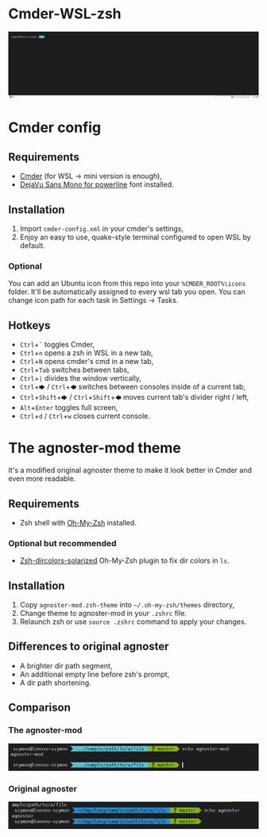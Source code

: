 # Cmder-WSL-zsh
![screenshot](img/screenshot.png)
# Cmder config
## Requirements
- [Cmder](http://cmder.net) (for WSL -> mini version is enough),
- [DejaVu Sans Mono for powerline](https://github.com/powerline/fonts/blob/master/DejaVuSansMono/DejaVu%20Sans%20Mono%20for%20Powerline.ttf) font installed.
## Installation
1. Import `cmder-config.xml` in your cmder's settings,
2. Enjoy an easy to use, quake-style terminal configured to open WSL by default.
### Optional 
You can add an Ubuntu icon from this repo into your `%CMDER_ROOT%\icons` folder. It'll be automatically assigned to every wsl tab you open. You can change icon path for each task in Settings -> Tasks. 
## Hotkeys
- `Ctrl`+`` ` `` toggles Cmder,
- `Ctrl`+`n` opens a zsh in WSL in a new tab,
- `Ctrl`+`N` opens cmder's cmd in a new tab,
- `Ctrl`+`Tab` switches between tabs,
- `Ctrl`+`|` divides the window vertically,
- `Ctrl`+`🡆` / `Ctrl`+`🡄` switches between consoles inside of a current tab,
- `Ctrl`+`Shift`+`🡆` / `Ctrl`+`Shift`+`🡄` moves current tab's divider right / left,
- `Alt`+`Enter` toggles full screen,
- `Ctrl`+`d` / `Ctrl`+`w` closes current console.





# The agnoster-mod theme 
It's a modified original agnoster theme to make it look better in Cmder and even more readable.
## Requirements
- Zsh shell with [Oh-My-Zsh](https://github.com/robbyrussell/oh-my-zsh) installed.

### Optional but recommended
- [Zsh-dircolors-solarized](https://github.com/joel-porquet/zsh-dircolors-solarized) Oh-My-Zsh plugin to fix dir colors in `ls`.
## Installation
1. Copy `agnoster-mod.zsh-theme` into `~/.oh-my-zsh/themes` directory,
2. Change theme to agnoster-mod in your `.zshrc` file.
3. Relaunch zsh or use `source .zshrc` command to apply your changes.

## Differences to original agnoster
- A brighter dir path segment,
- An additional empty line before zsh's prompt,
- A dir path shortening.
## Comparison
### The agnoster-mod
![agnoster-mod theme](img/agnoster-mod.png)
### Original agnoster
![agnoster theme](img/agnoster.png)
